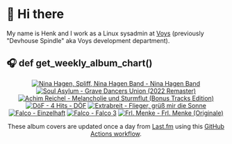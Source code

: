 # 👋 Hi there

My name is Henk and I work as a Linux sysadmin at <a href="https://www.voys.co/about/">Voys</a> (previously "Devhouse Spindle" aka Voys development department).

## 🎧 def get_weekly_album_chart()
<!-- lastfm -->
<p align="center"><a href="https://www.last.fm/music/Nina+Hagen,+Spliff,+Nina+Hagen+Band/Nina+Hagen+Band"><img src="https://lastfm.freetls.fastly.net/i/u/64s/375b06f7700776a649cc833e59960c6f.jpg" title="Nina Hagen, Spliff, Nina Hagen Band - Nina Hagen Band"></a> <a href="https://www.last.fm/music/Soul+Asylum/Grave+Dancers+Union+(2022+Remaster)"><img src="https://lastfm.freetls.fastly.net/i/u/64s/f3665083c324eb8700e2cb00d0004374.jpg" title="Soul Asylum - Grave Dancers Union (2022 Remaster)"></a> <a href="https://www.last.fm/music/Achim+Reichel/Melancholie+und+Sturmflut+(Bonus+Tracks+Edition)"><img src="https://lastfm.freetls.fastly.net/i/u/64s/35ea8efd8ddb1f30877e2cc16c4f27b6.jpg" title="Achim Reichel - Melancholie und Sturmflut (Bonus Tracks Edition)"></a> <a href="https://www.last.fm/music/D%C3%B6F/4+Hits+-+D%C3%96F"><img src="https://lastfm.freetls.fastly.net/i/u/64s/9103cb0a4ab9403d882ea813ec680a25.jpg" title="DöF - 4 Hits - DÖF"></a> <a href="https://www.last.fm/music/Extrabreit/Flieger,+gr%C3%BC%C3%9F+mir+die+Sonne"><img src="https://lastfm.freetls.fastly.net/i/u/64s/5b761abf3314cd88f9a25cb261ad57bc.jpg" title="Extrabreit - Flieger, grüß mir die Sonne"></a> <a href="https://www.last.fm/music/Falco/Einzelhaft"><img src="https://lastfm.freetls.fastly.net/i/u/64s/2b16d97d31682896f56b042ec91b702b.jpg" title="Falco - Einzelhaft"></a> <a href="https://www.last.fm/music/Falco/Falco+3"><img src="https://lastfm.freetls.fastly.net/i/u/64s/03c35a214ae64c299e2c36b51a102cc0.png" title="Falco - Falco 3"></a> <a href="https://www.last.fm/music/Frl.+Menke/Frl.+Menke+(Originale)"><img src="https://lastfm.freetls.fastly.net/i/u/64s/c7014a5e0c28ad8c69b9fa25b04de868.jpg" title="Frl. Menke - Frl. Menke (Originale)"></a> </p>

<p align="center">These album covers are updated once a day from <a href="https://www.last.fm/user/hbokh">Last.fm</a> using this <a href="https://github.com/marketplace/actions/lastfm-to-markdown">GitHub Actions workflow</a>.</p>
